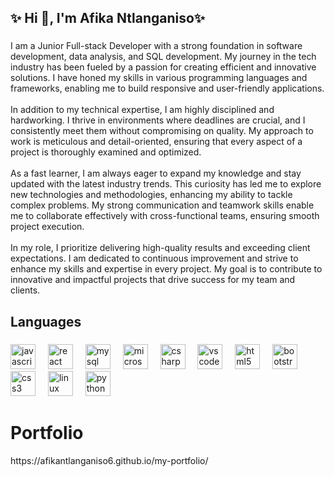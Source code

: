 <h2 align="left">✨ Hi 👋, I'm Afika Ntlanganiso✨</h2>

###

<p align="left">I am a Junior Full-stack Developer with a strong foundation in software development, data analysis, and SQL development. My journey in the tech industry has been fueled by a passion for creating efficient and innovative solutions. I have honed my skills in various programming languages and frameworks, enabling me to build responsive and user-friendly applications.<br><br>In addition to my technical expertise, I am highly disciplined and hardworking. I thrive in environments where deadlines are crucial, and I consistently meet them without compromising on quality. My approach to work is meticulous and detail-oriented, ensuring that every aspect of a project is thoroughly examined and optimized.<br><br>As a fast learner, I am always eager to expand my knowledge and stay updated with the latest industry trends. This curiosity has led me to explore new technologies and methodologies, enhancing my ability to tackle complex problems. My strong communication and teamwork skills enable me to collaborate effectively with cross-functional teams, ensuring smooth project execution.<br><br>In my role, I prioritize delivering high-quality results and exceeding client expectations. I am dedicated to continuous improvement and strive to enhance my skills and expertise in every project. My goal is to contribute to innovative and impactful projects that drive success for my team and clients.</p>

###

<h2 align="left">Languages</h2>

###

<div align="left">
  <img src="https://cdn.jsdelivr.net/gh/devicons/devicon/icons/javascript/javascript-original.svg" height="40" alt="javascript logo"  />
  <img width="12" />
  <img src="https://cdn.jsdelivr.net/gh/devicons/devicon/icons/react/react-original.svg" height="40" alt="react logo"  />
  <img width="12" />
  <img src="https://cdn.jsdelivr.net/gh/devicons/devicon/icons/mysql/mysql-original.svg" height="40" alt="mysql logo"  />
  <img width="12" />
  <img src="https://cdn.jsdelivr.net/gh/devicons/devicon/icons/microsoftsqlserver/microsoftsqlserver-plain.svg" height="40" alt="microsoftsqlserver logo"  />
  <img width="12" />
  <img src="https://cdn.jsdelivr.net/gh/devicons/devicon/icons/csharp/csharp-original.svg" height="40" alt="csharp logo"  />
  <img width="12" />
  <img src="https://cdn.jsdelivr.net/gh/devicons/devicon/icons/vscode/vscode-original.svg" height="40" alt="vscode logo"  />
  <img width="12" />
  <img src="https://cdn.jsdelivr.net/gh/devicons/devicon/icons/html5/html5-original.svg" height="40" alt="html5 logo"  />
  <img width="12" />
  <img src="https://cdn.jsdelivr.net/gh/devicons/devicon/icons/bootstrap/bootstrap-original.svg" height="40" alt="bootstrap logo"  />
  <img width="12" />
  <img src="https://cdn.jsdelivr.net/gh/devicons/devicon/icons/css3/css3-original.svg" height="40" alt="css3 logo"  />
  <img width="12" />
  <img src="https://cdn.jsdelivr.net/gh/devicons/devicon/icons/linux/linux-original.svg" height="40" alt="linux logo"  />
  <img width="12" />
  <img src="https://cdn.jsdelivr.net/gh/devicons/devicon/icons/python/python-original.svg" height="40" alt="python logo"  />
</div>
<div> <h1>Portfolio</h1> https://afikantlanganiso6.github.io/my-portfolio/</div>

###

<p align="left"></p>

###

<div align="left">
</div>

###

<p align="left"></p>

###

<p align="left"></p>

###
